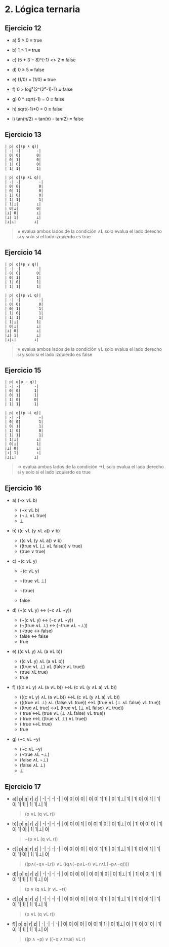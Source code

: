 # 2. Lógica ternaria

## Ejercicio 12

- a) 5 > 0 **≡** true

- b) 1 ≤ 1 **≡** true

- c) (5 + 3 − 8)^(-1) <> 2 **=** false

- d) 0 ≥ 5 **=** false

- e) (1/0) = (1/0) **=** true

- f) 0 > log²(2^(2⁰-1)-1) **=** false

- g) 0 * sqrt(-1) = 0 **=** false

- h) sqrt(-1)*0 = 0 **=** false

- i) tan(π/2) = tan(π) - tan(2) **=** false

## Ejercicio 13

	| p| q|(p ∧ q)|
	| -| -|       -|
	| 0| 0|       0|
	| 0| 1|       0|
	| 1| 0|       0|
	| 1| 1|       1|

	| p| q|(p ∧L q)|
	| -| -|        -|
	| 0| 0|        0|
	| 0| 1|        0|
	| 1| 0|        0|
	| 1| 1|        1|
	| 1|⊥|        ⊥|
	| 0|⊥|        0|
	|⊥| 0|        ⊥|
	|⊥| 1|        ⊥|
	|⊥|⊥|        ⊥|

> ∧ evalua ambos lados de la condición
> ∧L solo evalua el lado derecho si y solo si el lado izquierdo es true

## Ejercicio 14

	| p| q|(p ∨ q)|
	| -| -|       -|
	| 0| 0|       0|
	| 0| 1|       1|
	| 1| 0|       1|
	| 1| 1|       1|

	| p| q|(p ∨L q)|
	| -| -|        -|
	| 0| 0|        0|
	| 0| 1|        1|
	| 1| 0|        1|
	| 1| 1|        1|
	| 1|⊥|        1|
	| 0|⊥|        ⊥|
	|⊥| 0|        ⊥|
	|⊥| 1|        ⊥|
	|⊥|⊥|        ⊥|

> ∨ evalua ambos lados de la condición
> ∨L solo evalua el lado derecho si y solo si el lado izquierdo es false

## Ejercicio 15

	| p| q|p → q)|
	| -| -|      -|
	| 0| 0|      1|
	| 0| 1|      1|
	| 1| 0|      0|
	| 1| 1|      1|

	| p| q|(p →L q)|
	| -| -|        -|
	| 0| 0|        1|
	| 0| 1|        1|
	| 1| 0|        0|
	| 1| 1|        1|
	| 1|⊥|        ⊥|
	| 0|⊥|        1|
	|⊥| 0|        ⊥|
	|⊥| 1|        ⊥|
	|⊥|⊥|        ⊥|

> → evalua ambos lados de la condición
> →L solo evalua el lado derecho si y solo si el lado izquierdo es true

## Ejercicio 16

- a) (¬x ∨L b)

	- (¬x ∨L b)
	- (¬⊥ ∨L true)
	- ⊥

- b) ((c ∨L (y ∧L a)) ∨ b)

	- ((c ∨L (y ∧L a)) ∨ b)
	- ((true ∨L (⊥ ∧L false)) ∨ true)
	- (true ∨ true)

- c) ¬(c ∨L y)

	- ¬(c ∨L y)
	- ¬(true ∨L ⊥)
	- ¬(true)

	- false

- d) (¬(c ∨L y) ↔ (¬c ∧L ¬y))

	- (¬(c ∨L y) ↔ (¬c ∧L ¬y))
	- (¬(true ∨L ⊥) ↔ (¬true ∧L ¬⊥))
	- (¬true ↔ false)
	- false ↔ false
	- true

- e) ((c ∨L y) ∧L (a ∨L b))

	- ((c ∨L y) ∧L (a ∨L b))
	- ((true ∨L ⊥) ∧L (false ∨L true))
	- (true ∧L true)
	- true

- f) (((c ∨L y) ∧L (a ∨L b)) ↔L (c ∨L (y ∧L a) ∨L b))

	- (((c ∨L y) ∧L (a ∨L b)) ↔L (c ∨L (y ∧L a) ∨L b))
	- (((true ∨L ⊥) ∧L (false ∨L true)) ↔L (true ∨L (⊥ ∧L false) ∨L true))
	- ((true ∧L true) ↔L (true ∨L (⊥ ∧L false) ∨L true))
	- ( true ↔L (true ∨L (⊥ ∧L false) ∨L true))
	- ( true ↔L ((true ∨L ⊥) ∨L true))
	- ( true ↔L true)
	- true

- g) (¬c ∧L ¬y)

	- (¬c ∧L ¬y)
	- (¬true ∧L ¬⊥)
	- (false ∧L ¬⊥)
	- (false ∧L ⊥)
	- ⊥

## Ejercicio 17

- a)| p| q| r| z|
	| -| -| -| -|
	| 0| 0| 0| 0|
	| 0| 0| 1| 1|
	| 0| 1|⊥| 1|
	| 1| 0| 0| 1|
	| 1| 0| 1| 1|
	| 1| 1|⊥| 1|

	> (p ∨L (q ∨L r))

- b)| p| q| r| z|
	| -| -| -| -|
	| 0| 0| 0| 1|
	| 0| 0| 1| 0|
	| 0| 1|⊥| 0|
	| 1| 0| 0| 0|
	| 1| 0| 1| 0|
	| 1| 1|⊥| 0|

	> ¬(p ∨L (q ∨L r))

- c)| p| q| r| z|
	| -| -| -| -|
	| 0| 0| 0| 0|
	| 0| 0| 1| 1|
	| 0| 1|⊥| 1|
	| 1| 0| 0| 1|
	| 1| 0| 1| 0|
	| 1| 1|⊥| 0|

	> ((p∧(¬q∧¬Lr)) ∨L ((q∧(¬p∧L¬r) ∨L r∧L(¬p∧¬q))))

- d)| p| q| r| z|
	| -| -| -| -|
	| 0| 0| 0| 0|
	| 0| 0| 1| 0|
	| 0| 1|⊥| 1|
	| 1| 0| 0| 1|
	| 1| 0| 1| 1|
	| 1| 1|⊥| 0|

	> (p ∨ (q ∨L (r ∨L ¬r))

- e)| p| q| r| z|
	| -| -| -| -|
	| 0| 0| 0| 0|
	| 0| 0| 1| 1|
	| 0| 1|⊥| 1|
	| 1| 0| 0| 1|
	| 1| 0| 1| 1|
	| 1| 1|⊥| 1|

	> (p ∨L (q ∨L r))

- f)| p| q| r| z|
	| -| -| -| -|
	| 0| 0| 0| 0|
	| 0| 0| 1| 1|
	| 0| 1|⊥| 0|
	| 1| 0| 0| 0|
	| 1| 0| 1| 1|
	| 1| 1|⊥| 0|

	> ((p ∧ ¬p) ∨ ((¬q ∧ true) ∧L r)